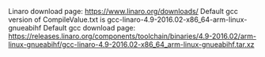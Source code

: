 Linaro download page:  https://www.linaro.org/downloads/
Default gcc version of CompileValue.txt is gcc-linaro-4.9-2016.02-x86_64-arm-linux-gnueabihf
Default gcc download page: https://releases.linaro.org/components/toolchain/binaries/4.9-2016.02/arm-linux-gnueabihf/gcc-linaro-4.9-2016.02-x86_64_arm-linux-gnueabihf.tar.xz
